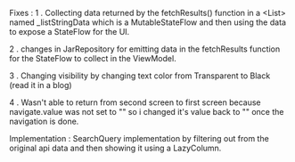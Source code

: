 Fixes :
1 . Collecting data returned by the fetchResults() function in a <List<CimputerItem>> named _listStringData which is a MutableStateFlow and then using the data to expose a StateFlow for the UI.

2 . changes in JarRepository for emitting data in the fetchResults function for the StateFlow to collect in the ViewModel.

3 . Changing visibility by changing text color from Transparent to Black  (read it in a blog)

4 . Wasn't able to return from second screen to first screen because navigate.value was not set to ""
        so i changed it's value back to "" once the navigation is done.

Implementation :
SearchQuery implementation by filtering out from the original api data and then showing it using a LazyColumn.
